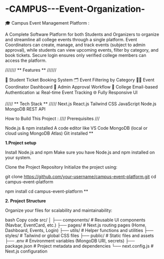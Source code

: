 # -CAMPUS---Event-Organization-
🎓 Campus Event Management Platform : 

A Complete Software Platform for both Students and Organizers to organize and streamline all college events through a single platform. Event Coordinators can create, manage, and track events (subject to admin approval), while students can view upcoming events, filter by category, and book tickets. Secure login ensures only verified college members can access the platform.

/////// ** Features  **   //////

🎫 Student Ticket Booking System
🗂️ Event Filtering by Category
👩‍💼 Event Coordinator Dashboard
🛂 Admin Approval Workflow
🔐 College Email-based Authentication
📊 Real-time Event Tracking
🌐 Fully Responsive UI

///// ** Tech Stack ** /////
Next.js
React.js
Tailwind CSS
JavaScript
Node.js
MongoDB
REST API

How to Build This Project :
////  Prerequisites   ///

Node.js & npm installed
A code editor like VS Code
MongoDB (local or cloud using MongoDB Atlas)
Git installed
**

**1.Project setup**

Install Node.js and npm
Make sure you have Node.js and npm installed on your system.

Clone the Project Repository
Initialize the project using:

git clone https://github.com/your-username/campus-event-platform.git
cd campus-event-platform

npm install
cd campus-event-platform
**

**2. Project Structure**

Organize your files for scalability and maintainability:

bash
Copy code
src/
│
├── components/        # Reusable UI components (Navbar, EventCard, etc.)
├── pages/             # Next.js routing pages (Home, Dashboard, Events, Login)
├── utils/             # Helper functions and utilities
├── styles/            # Tailwind or global CSS files
├── public/            # Static files and assets
├── .env               # Environment variables (MongoDB URI, secrets)
├── package.json       # Project metadata and dependencies
└── next.config.js     # Next.js configuration














